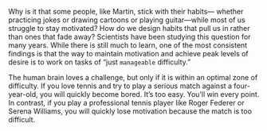 Why is it that some people, like Martin, stick with their habits—
whether practicing jokes or drawing cartoons or playing guitar—while
most of us struggle to stay motivated? How do we design habits that
pull us in rather than ones that fade away? Scientists have been
studying this question for many years. While there is still much to
learn, one of the most consistent findings is that the way to maintain
motivation and achieve peak levels of desire is to work on tasks of “just
`manageable` difficulty.”

The human brain loves a challenge, but only if it is within an
optimal zone of difficulty. If you love tennis and try to play a serious
match against a four-year-old, you will quickly become bored. It’s too
easy. You’ll win every point. In contrast, if you play a professional
tennis player like Roger Federer or Serena Williams, you will quickly
lose motivation because the match is too difficult.